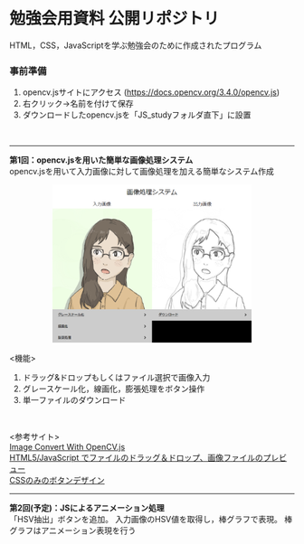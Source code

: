 # 勉強会用資料 公開リポジトリ
HTML，CSS，JavaScriptを学ぶ勉強会のために作成されたプログラム


### 事前準備
1. opencv.jsサイトにアクセス (https://docs.opencv.org/3.4.0/opencv.js)
2. 右クリック->名前を付けて保存
3. ダウンロードしたopencv.jsを「JS_studyフォルダ直下」に設置
<br>


---
**第1回：opencv.jsを用いた簡単な画像処理システム**
<br>
opencv.jsを用いて入力画像に対して画像処理を加える簡単なシステム作成
<div align="center">
<img src="assets/1.png" width="70%">
</div>

<機能>
<br>
1. ドラッグ&ドロップもしくはファイル選択で画像入力
2. グレースケール化，線画化，膨張処理をボタン操作
3. 単一ファイルのダウンロード
<br>

<参考サイト>
<br>
[Image Convert With OpenCV.js](https://gist.github.com/mignonstyle/083c9e1651d7734f84c99b8cf49d57fa)
<br>
[HTML5/JavaScript でファイルのドラッグ＆ドロップ、画像ファイルのプレビュー](https://r17n.page/2020/10/24/html-js-drag-and-drop-file/)
<br>
[CSSのみのボタンデザイン](https://pulpxstyle.com/css-button/)
<br>

---
**第2回(予定)：JSによるアニメーション処理**
<br>
「HSV抽出」ボタンを追加。
入力画像のHSV値を取得し，棒グラフで表現。
棒グラフはアニメーション表現を行う